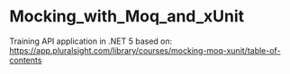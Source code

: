 # Mocking_with_Moq_and_xUnit

Training API application in .NET 5 based on: https://app.pluralsight.com/library/courses/mocking-moq-xunit/table-of-contents
